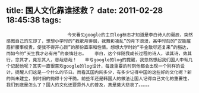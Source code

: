 title: 国人文化靠谁拯救？
date: 2011-02-28 18:45:38
tags: 
---


						   今天看见google的主页log标志才知道是李白诗人的诞辰，突然感慨自己的忘却了，想想小学时的“我歌月徘徊，我舞影凌乱”的月下浪漫，高中时刻的“安能摧眉折腰事权贵，使我不得开心颜”的那份直率和性情。想想大学时的“千金散尽还复来”的豁达，而如今的“天生我才必有用”的豪情壮志。   李白，这个伴随我成长过程的诗人，读其诗，效其行，念其才，竟忘其人，悲哉悲哉！   幸亏google的log的提醒，我忽然想起我们国人中有几个记起他呢？其实一直很喜欢google的log设计，每逢重要的时刻他都会出现一个别样的设计，提醒人们这是一个什么的节日。而看其国内网多少，有多少记得中国的这些好的文化呢？新的尚未建立，到时旧的抛得十分干脆。前些年还是韩国人的做法让国人记得自己文化的重要性，我们到底是怎么了？国人的文化还要靠外人的普及，真是莫大悲哀了。。。。。                                   